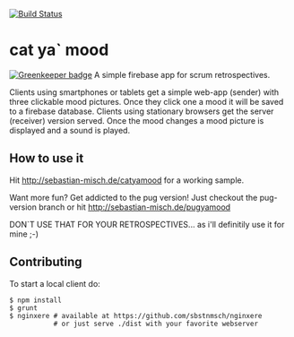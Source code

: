 [![Build Status](https://travis-ci.org/sbstnmsch/catyamood.svg?branch=master)](https://travis-ci.org/sbstnmsch/catyamood)

# cat ya` mood

[![Greenkeeper badge](https://badges.greenkeeper.io/sbstnmsch/catyamood.svg)](https://greenkeeper.io/)
A simple firebase app for scrum retrospectives.

Clients using smartphones or tablets get a simple web-app (sender)
with three clickable mood pictures. Once they click one a mood it
will be saved to a firebase database.
Clients using stationary browsers get the server (receiver)
version served. Once the mood changes a mood picture is displayed
and a sound is played.

## How to use it
Hit http://sebastian-misch.de/catyamood for a working sample.

Want more fun? Get addicted to the pug version! Just checkout the pug-version
branch or hit http://sebastian-misch.de/pugyamood

DON`T USE THAT FOR YOUR RETROSPECTIVES... as i'll definitily use it
for mine ;-)

## Contributing
To start a local client do:
```
$ npm install
$ grunt
$ nginxere # available at https://github.com/sbstnmsch/nginxere
           # or just serve ./dist with your favorite webserver
```

